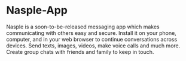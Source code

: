 # Nasple-App
Nasple is a soon-to-be-released messaging app which makes communicating with others easy and secure. Install it on your phone, computer, and in your web browser to continue conversations across devices. Send texts, images, videos, make voice calls and much more. Create group chats with friends and family to keep in touch. 

